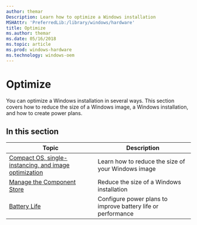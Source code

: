 ```yaml
---
author: themar
Description: Learn how to optimize a Windows installation
MSHAttr: 'PreferredLib:/library/windows/hardware'
title: Optimize
ms.author: themar
ms.date: 05/16/2018
ms.topic: article
ms.prod: windows-hardware
ms.technology: windows-oem
---
```


# Optimize

You can optimize a Windows installation in several ways. This section covers how to reduce the size of a Windows image, a Windows installation, and how to create power plans.

## In this section

| Topic | Description |
|  --- | ---  |
| [Compact OS, single-instancing, and image optimization](compact-os.md) | Learn how to reduce the size of your Windows image |
| [Manage the Component Store](manage-the-component-store.md) | Reduce the size of a Windows installation |
| [Battery Life](battery-life.md) | Configure power plans to improve battery life or performance |
